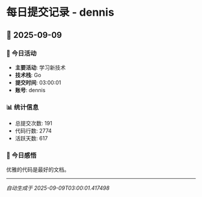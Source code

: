 # 每日提交记录 - dennis

## 📅 2025-09-09

### 🎯 今日活动
- **主要活动**: 学习新技术
- **技术栈**: Go
- **提交时间**: 03:00:01
- **账号**: dennis

### 📊 统计信息
- 总提交次数: 191
- 代码行数: 2774
- 活跃天数: 617

### 💭 今日感悟
优雅的代码是最好的文档。

---
*自动生成于 2025-09-09T03:00:01.417498*
